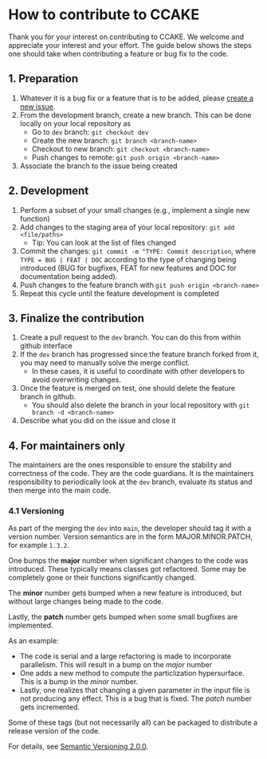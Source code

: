# How to contribute to CCAKE

Thank you for your interest on contributing to CCAKE. We welcome and appreciate your interest and your effort. The guide below shows the steps one should take when contributing a feature or bug fix to the code.

## 1. Preparation

1. Whatever it is a bug fix or a feature that is to be added, please [create a new issue](https://github.com/the-nuclear-confectionery/CCAKE/issues/new).
2. From the development branch, create a new branch. This can be done locally on your local repository as
    - Go to `dev` branch: `git checkout dev`
    - Create the new branch: `git branch <branch-name>`
    - Checkout to new branch: `git checkout <branch-name>`
    - Push changes to remote: `git push origin <branch-name>`
3. Associate the branch to the issue being created

## 2. Development

1. Perform a subset of your small changes (e.g., implement a single new function)
2. Add changes to the staging area of your local repository: `git add <file/paths>`
    - Tip: You can look at the list of files changed 
3. Commit the changes: `git commit -m "TYPE: Commit description`, where `TYPE = BUG | FEAT | DOC` according to the type of changing being introduced (BUG for bugfixes, FEAT for new features and DOC for documentation being added).
4. Push changes to the feature branch with `git push origin <branch-name> `
5. Repeat this cycle until the feature development is completed

## 3. Finalize the contribution

1. Create a pull request to the `dev` branch. You can do this from within github interface
2. If the `dev` branch has progressed since the feature branch forked from it, you may need to manually solve the merge conflict.
    - In these cases, it is useful to coordinate with other developers to avoid overwriting changes.
3. Once the feature is merged on test, one should delete the feature branch in github.
    - You should also delete the branch in your local repository with `git branch -d <branch-name>`
4.  Describe what you did on the issue and close it

## 4. For maintainers only

The maintainers are the ones responsible to ensure the stability and correctness of the code. They are the code guardians. It is the maintainers responsibility to periodically look at the `dev` branch, evaluate its status and then merge into the main code.

### 4.1 Versioning

As part of the merging the `dev` into `main`, the developer should tag it with a version number. Version semantics are in the form MAJOR.MINOR.PATCH, for example `1.3.2`.

One bumps the **major** number when significant changes to the code was introduced. These typically means classes got refactored. Some may be completely gone or their functions significantly changed.

The **minor** number gets bumped when a new feature is introduced, but without large changes being made to the code.

Lastly, the **patch** number gets bumped when some small bugfixes are implemented.

As an example:
- The code is serial and a large refactoring is made to incorporate parallelism. This will result in a bump on the *major* number
- One adds a new method to compute the particlization hypersurface. This is a bump in the *minor* number.
- Lastly, one realizes that changing a given parameter in the input file is not producing any effect. This is a bug that is fixed. The *patch* number gets incremented.

Some of these tags (but not necessarily all) can be packaged to distribute a release version of the code.

For details, see [Semantic Versioning 2.0.0](https://semver.org/).